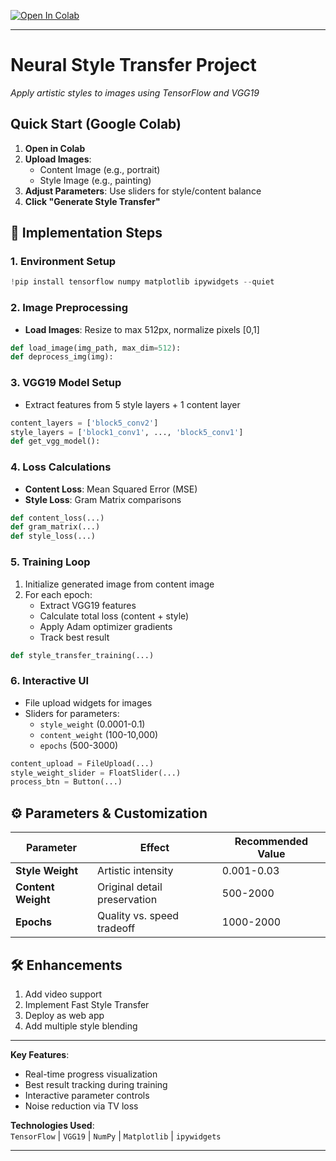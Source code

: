 
[![Open In Colab](https://colab.research.google.com/assets/colab-badge.svg)](https://colab.research.google.com/github/deepanjali6111/NST_PROJECT/blob/main/Untitled1.ipynb)





---

# Neural Style Transfer Project  
*Apply artistic styles to images using TensorFlow and VGG19*  

##  Quick Start (Google Colab)  
1. **Open in Colab**
2. **Upload Images**:  
   - Content Image (e.g., portrait)  
   - Style Image (e.g., painting)  
3. **Adjust Parameters**: Use sliders for style/content balance  
4. **Click "Generate Style Transfer"**  

## 🔧 Implementation Steps  

### 1. Environment Setup  
```python
!pip install tensorflow numpy matplotlib ipywidgets --quiet
```

### 2. Image Preprocessing  
- **Load Images**: Resize to max 512px, normalize pixels [0,1]  
```python
def load_image(img_path, max_dim=512):
def deprocess_img(img):
```

### 3. VGG19 Model Setup  
- Extract features from 5 style layers + 1 content layer  
```python
content_layers = ['block5_conv2']
style_layers = ['block1_conv1', ..., 'block5_conv1']
def get_vgg_model():
```

### 4. Loss Calculations  
- **Content Loss**: Mean Squared Error (MSE)  
- **Style Loss**: Gram Matrix comparisons  
```python
def content_loss(...)
def gram_matrix(...)
def style_loss(...)
```

### 5. Training Loop  
1. Initialize generated image from content image  
2. For each epoch:  
   - Extract VGG19 features  
   - Calculate total loss (content + style)  
   - Apply Adam optimizer gradients  
   - Track best result  
```python
def style_transfer_training(...)
```

### 6. Interactive UI  
- File upload widgets for images  
- Sliders for parameters:  
  - `style_weight` (0.0001-0.1)  
  - `content_weight` (100-10,000)  
  - `epochs` (500-3000)  
```python
content_upload = FileUpload(...)
style_weight_slider = FloatSlider(...)
process_btn = Button(...)
```

## ⚙️ Parameters & Customization  
| Parameter          | Effect                          | Recommended Value |  
|--------------------|---------------------------------|-------------------|  
| **Style Weight**   | Artistic intensity              | 0.001-0.03        |  
| **Content Weight** | Original detail preservation    | 500-2000          |  
| **Epochs**         | Quality vs. speed tradeoff      | 1000-2000         |  

## 🛠️ Enhancements  
1. Add video support  
2. Implement Fast Style Transfer  
3. Deploy as web app  
4. Add multiple style blending  

---

**Key Features**:  
- Real-time progress visualization  
- Best result tracking during training  
- Interactive parameter controls  
- Noise reduction via TV loss  

**Technologies Used**:  
`TensorFlow` | `VGG19` | `NumPy` | `Matplotlib` | `ipywidgets`  


---


